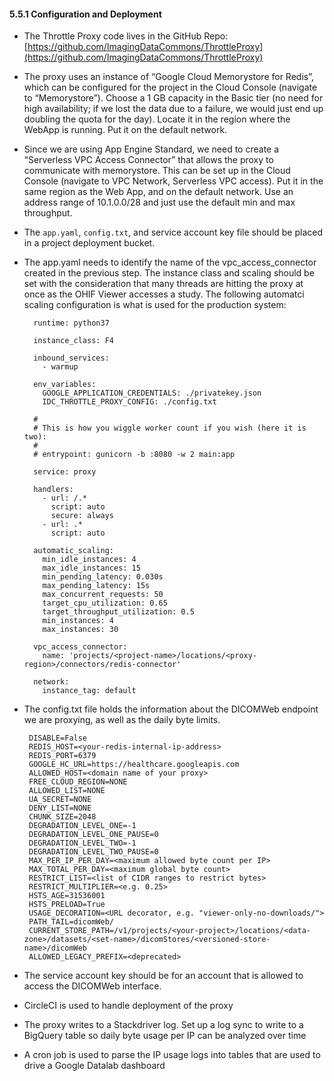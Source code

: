 #### 5.5.1 Configuration and Deployment

* The Throttle Proxy code lives in the GitHub Repo: 
  [https://github.com/ImagingDataCommons/ThrottleProxy](https://github.com/ImagingDataCommons/ThrottleProxy)
* The proxy uses an instance of “Google Cloud Memorystore for Redis”, which can be configured for the project in 
  the Cloud Console (navigate to “Memorystore”). Choose a 1 GB capacity in the Basic tier (no need for high 
  availability; if we lost the data due to a failure, we would just end up doubling the quota for the day). Locate 
  it in the region where the WebApp is running. Put it on the default network.
* Since we are using App Engine Standard, we need to create a “Serverless VPC Access Connector” that allows 
  the proxy to communicate with memorystore. This can be set up in the Cloud Console (navigate to VPC 
  Network, Serverless VPC access). Put it in the same region as the Web App, and on the default network. Use an 
  address range of 10.1.0.0/28 and just use the default min and max throughput.
* The `app.yaml`, `config.txt`, and service account key file should be placed in a project deployment bucket. 
* The app.yaml needs to identify the name of the vpc_access_connector created in the previous step. The instance 
  class and scaling should be set with the consideration that many threads are hitting the proxy at once 
  as the OHIF Viewer accesses a study. The following automatci scaling configuration is what is used 
  for the production system:
  ```
    runtime: python37
    
    instance_class: F4
    
    inbound_services:
      - warmup
    
    env_variables:
      GOOGLE_APPLICATION_CREDENTIALS: ./privatekey.json
      IDC_THROTTLE_PROXY_CONFIG: ./config.txt
    
    #
    # This is how you wiggle worker count if you wish (here it is two):
    #
    # entrypoint: gunicorn -b :8080 -w 2 main:app
    
    service: proxy
    
    handlers:
      - url: /.*
        script: auto
        secure: always
      - url: .*
        script: auto
    
    automatic_scaling:
      min_idle_instances: 4
      max_idle_instances: 15
      min_pending_latency: 0.030s
      max_pending_latency: 15s
      max_concurrent_requests: 50
      target_cpu_utilization: 0.65
      target_throughput_utilization: 0.5
      min_instances: 4
      max_instances: 30
    
    vpc_access_connector:
      name: 'projects/<project-name>/locations/<proxy-region>/connectors/redis-connector'
    
    network:
      instance_tag: default
  ``` 
* The config.txt file holds the information about the DICOMWeb endpoint we are proxying, 
  as well as the daily byte limits.
  
   ```
    DISABLE=False
    REDIS_HOST=<your-redis-internal-ip-address>
    REDIS_PORT=6379
    GOOGLE_HC_URL=https://healthcare.googleapis.com
    ALLOWED_HOST=<domain name of your proxy>
    FREE_CLOUD_REGION=NONE
    ALLOWED_LIST=NONE
    UA_SECRET=NONE
    DENY_LIST=NONE
    CHUNK_SIZE=2048
    DEGRADATION_LEVEL_ONE=-1
    DEGRADATION_LEVEL_ONE_PAUSE=0
    DEGRADATION_LEVEL_TWO=-1
    DEGRADATION_LEVEL_TWO_PAUSE=0
    MAX_PER_IP_PER_DAY=<maximum allowed byte count per IP>
    MAX_TOTAL_PER_DAY=<maximum global byte count>
    RESTRICT_LIST=<list of CIDR ranges to restrict bytes> 
    RESTRICT_MULTIPLIER=<e.g. 0.25>
    HSTS_AGE=31536001
    HSTS_PRELOAD=True
    USAGE_DECORATION=<URL decorator, e.g. "viewer-only-no-downloads/">
    PATH_TAIL=dicomWeb/
    CURRENT_STORE_PATH=/v1/projects/<your-project>/locations/<data-zone>/datasets/<set-name>/dicomStores/<versioned-store-name>/dicomWeb
    ALLOWED_LEGACY_PREFIX=<deprecated> 
    ```
* The service account key should be for an account that is allowed to access the DICOMWeb interface.
* CircleCI is used to handle deployment of the proxy
* The proxy writes to a Stackdriver log. Set up a log sync to write to a BigQuery table so daily byte usage 
  per IP can be analyzed over time
* A cron job is used to parse the IP usage logs into tables that are used to drive a Google Datalab dashboard
